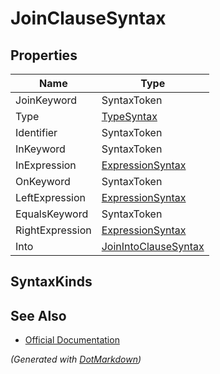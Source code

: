 # JoinClauseSyntax

## Properties

| Name            | Type                                            |
| --------------- | ----------------------------------------------- |
| JoinKeyword     | SyntaxToken                                     |
| Type            | [TypeSyntax](TypeSyntax.md)                     |
| Identifier      | SyntaxToken                                     |
| InKeyword       | SyntaxToken                                     |
| InExpression    | [ExpressionSyntax](ExpressionSyntax.md)         |
| OnKeyword       | SyntaxToken                                     |
| LeftExpression  | [ExpressionSyntax](ExpressionSyntax.md)         |
| EqualsKeyword   | SyntaxToken                                     |
| RightExpression | [ExpressionSyntax](ExpressionSyntax.md)         |
| Into            | [JoinIntoClauseSyntax](JoinIntoClauseSyntax.md) |

## SyntaxKinds

## See Also

* [Official Documentation](https://docs.microsoft.com/en-us/dotnet/api/microsoft.codeanalysis.csharp.syntax.joinclausesyntax)


*\(Generated with [DotMarkdown](http://github.com/JosefPihrt/DotMarkdown)\)*